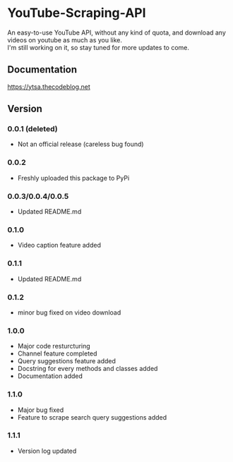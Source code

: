 # YouTube-Scraping-API
An easy-to-use YouTube API, without any kind of quota, and download any videos on youtube as much as you like. <br />
I'm still working on it, so stay tuned for more updates to come.

## Documentation
https://ytsa.thecodeblog.net

## Version

### 0.0.1 (deleted)
- Not an official release (careless bug found)

### 0.0.2
- Freshly uploaded this package to PyPi

### 0.0.3/0.0.4/0.0.5
- Updated README.md


### 0.1.0
- Video caption feature added

### 0.1.1
- Updated README.md

### 0.1.2
- minor bug fixed on video download

### 1.0.0
- Major code resturcturing
- Channel feature completed
- Query suggestions feature added
- Docstring for every methods and classes added
- Documentation added

### 1.1.0
- Major bug fixed
- Feature to scrape search query suggestions added

### 1.1.1
- Version log updated
